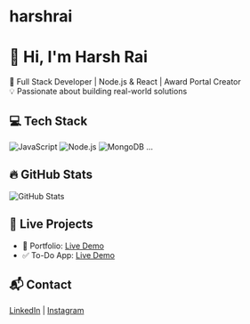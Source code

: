 # harshrai
# 👋 Hi, I'm Harsh Rai

🎯 Full Stack Developer | Node.js & React | Award Portal Creator  
💡 Passionate about building real-world solutions

## 💻 Tech Stack
![JavaScript](https://img.shields.io/badge/-JavaScript-black?style=flat-square&logo=javascript)
![Node.js](https://img.shields.io/badge/-Node.js-black?style=flat-square&logo=node.js)
![MongoDB](https://img.shields.io/badge/-MongoDB-black?style=flat-square&logo=mongodb)
...

## 🔥 GitHub Stats
![GitHub Stats](https://github-readme-stats.vercel.app/api?username=harshrai&show_icons=true)

## 🚀 Live Projects
- 🧩 Portfolio: [Live Demo](https://harshraivds.github.io/Harsh-s_Portfolio)
- ✅ To-Do App: [Live Demo](https://todo-harshraivds.vercel.app)

## 📬 Contact
[LinkedIn](https://linkedin.com/in/harshrai06) | [Instagram](https://instagram.com/rai_sahabg/)
